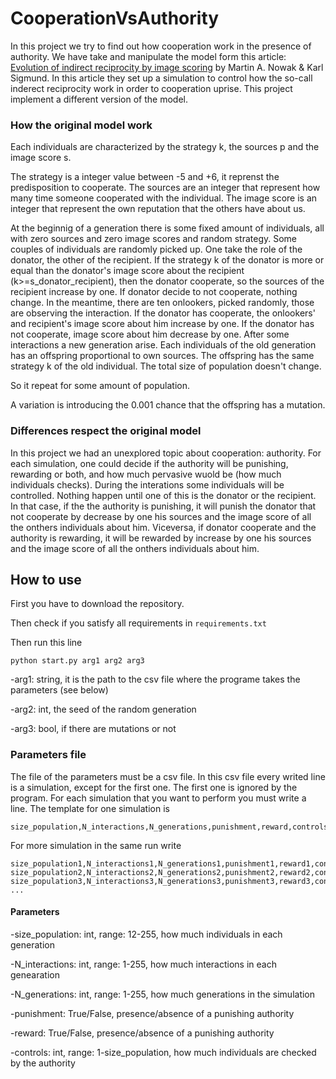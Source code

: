 # CooperationVsAuthority

In this project we try to find out how cooperation work in the presence of authority. We have take and manipulate the model form this article: [Evolution of indirect reciprocity by image scoring](https://www.nature.com/articles/31225) by Martin A. Nowak & Karl Sigmund. In this article they set up a simulation to control how the so-call inderect reciprocity work in order to cooperation uprise. This project implement a different version of the model.

### How the original model work

Each individuals are characterized by the strategy k, the sources p and the image score s.

The strategy is a integer value between -5 and +6, it reprenst the predisposition to cooperate. The sources are an integer that represent how many time someone cooperated with the individual. The image score is an integer that represent the own reputation that the others have about us.

At the beginnig of a generation there is some fixed amount of individuals, all with zero sources and zero image scores and random strategy. Some couples of individuals are randomly picked up. One take the role of the donator, the other of the recipient. If the strategy k of the donator is more or equal than the donator's image score about the recipient (k>=s_donator_recipient), then the donator cooperate, so the sources of the recipient increase by one. If donator decide to not cooperate, nothing change. In the meantime, there are ten onlookers, picked randomly, those are observing the interaction. If the donator has cooperate, the onlookers' and recipient's image score about him increase by one. If the donator has not cooperate, image score about him decrease by one.
After some interactions a new generation arise. Each individuals of the old generation has an offspring proportional to own sources. The offspring has the same strategy k of the old individual. The total size of population doesn't change.

So it repeat for some amount of population.

A variation is introducing the 0.001 chance that the offspring has a mutation.

### Differences respect the original model

In this project we had an unexplored topic about cooperation: authority.
For each simulation, one could decide if the authority will be punishing, rewarding or both, and how much pervasive wuold be (how much individuals checks).
During the interations some individuals will be controlled. Nothing happen until one of this is the donator or the recipient. In that case, if the the authority is punishing, it will punish the donator that not cooperate by decrease by one his sources and the image score of all the onthers individuals about him. Viceversa, if donator cooperate and the authority is rewarding, it will be rewarded by increase by one his sources and the image score of all the onthers individuals about him.

## How to use

First you have to download the repository.

Then check if you satisfy all requirements in `requirements.txt`

Then run this line
```
python start.py arg1 arg2 arg3
```

-arg1: string, it is the path to the csv file where the programe takes the parameters (see below)

-arg2: int, the seed of the random generation

-arg3: bool, if there are mutations or not


### Parameters file

The file of the parameters must be a csv file. In this csv file every writed line is a simulation, except for the first one. The first one is ignored by the program.
For each simulation that you want to perform you must write a line. The template for one simulation is

```
size_population,N_interactions,N_generations,punishment,reward,controls
```

For more simulation in the same run write

```
size_population1,N_interactions1,N_generations1,punishment1,reward1,controls1
size_population2,N_interactions2,N_generations2,punishment2,reward2,controls2
size_population3,N_interactions3,N_generations3,punishment3,reward3,controls3
...
```

#### Parameters

-size_population: int, range: 12-255, how much individuals in each generation

-N_interactions: int, range: 1-255, how much interactions in each genearation

-N_generations: int, range: 1-255, how much generations in the simulation

-punishment: True/False, presence/absence of a punishing authority

-reward: True/False, presence/absence of a punishing authority

-controls: int, range: 1-size_population, how much individuals are checked by the authority